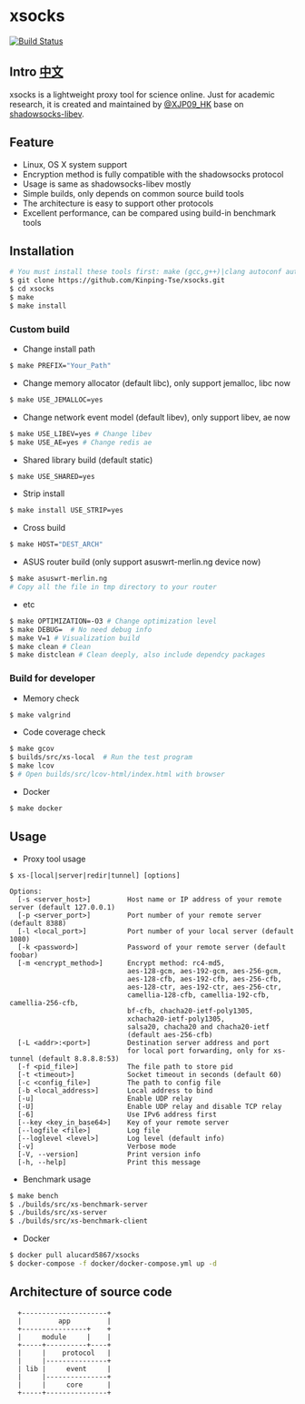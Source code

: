 # xsocks

[![Build Status](https://travis-ci.com/Kinping-Tse/xsocks.svg?branch=master)](https://travis-ci.com/Kinping-Tse/xsocks)

## Intro [中文][readme_zh]

xsocks is a lightweight proxy tool for science online. Just for academic research, it is created and maintained by [@XJP09_HK][XJP] base on [shadowsocks-libev][].

## Feature

* Linux, OS X system support
* Encryption method is fully compatible with the shadowsocks protocol
* Usage is same as shadowsocks-libev mostly
* Simple builds, only depends on common source build tools
* The architecture is easy to support other protocols
* Excellent performance, can be compared using build-in benchmark tools

## Installation

```sh
# You must install these tools first: make (gcc,g++)|clang autoconf automake libtool git
$ git clone https://github.com/Kinping-Tse/xsocks.git
$ cd xsocks
$ make
$ make install
```
### Custom build

* Change install path

```sh
$ make PREFIX="Your_Path"
```
* Change memory allocator (default libc), only support jemalloc, libc now

```sh
$ make USE_JEMALLOC=yes
```
* Change network event model (default libev), only support libev, ae now

```sh
$ make USE_LIBEV=yes # Change libev
$ make USE_AE=yes # Change redis ae
```
* Shared library build (default static)

```sh
$ make USE_SHARED=yes
```
* Strip install

```sh
$ make install USE_STRIP=yes
```
* Cross build

```sh
$ make HOST="DEST_ARCH"
```
* ASUS router build (only support asuswrt-merlin.ng device now)

```sh
$ make asuswrt-merlin.ng
# Copy all the file in tmp directory to your router
```
* etc

```sh
$ make OPTIMIZATION=-O3 # Change optimization level
$ make DEBUG=  # No need debug info
$ make V=1 # Visualization build
$ make clean # Clean
$ make distclean # Clean deeply, also include dependcy packages
```
### Build for developer

* Memory check

```sh
$ make valgrind
```
* Code coverage check

```sh
$ make gcov
$ builds/src/xs-local  # Run the test program
$ make lcov
$ # Open builds/src/lcov-html/index.html with browser
```
* Docker

```sh
$ make docker
```
## Usage

* Proxy tool usage

```
$ xs-[local|server|redir|tunnel] [options]

Options:
  [-s <server_host>]         Host name or IP address of your remote server (default 127.0.0.1)
  [-p <server_port>]         Port number of your remote server (default 8388)
  [-l <local_port>]          Port number of your local server (default 1080)
  [-k <password>]            Password of your remote server (default foobar)
  [-m <encrypt_method>]      Encrypt method: rc4-md5,
                             aes-128-gcm, aes-192-gcm, aes-256-gcm,
                             aes-128-cfb, aes-192-cfb, aes-256-cfb,
                             aes-128-ctr, aes-192-ctr, aes-256-ctr,
                             camellia-128-cfb, camellia-192-cfb, camellia-256-cfb,
                             bf-cfb, chacha20-ietf-poly1305,
                             xchacha20-ietf-poly1305,
                             salsa20, chacha20 and chacha20-ietf
                             (default aes-256-cfb)
  [-L <addr>:<port>]         Destination server address and port
                             for local port forwarding, only for xs-tunnel (default 8.8.8.8:53)
  [-f <pid_file>]            The file path to store pid
  [-t <timeout>]             Socket timeout in seconds (default 60)
  [-c <config_file>]         The path to config file
  [-b <local_address>]       Local address to bind
  [-u]                       Enable UDP relay
  [-U]                       Enable UDP relay and disable TCP relay
  [-6]                       Use IPv6 address first
  [--key <key_in_base64>]    Key of your remote server
  [--logfile <file>]         Log file
  [--loglevel <level>]       Log level (default info)
  [-v]                       Verbose mode
  [-V, --version]            Print version info
  [-h, --help]               Print this message
```
* Benchmark usage

```sh
$ make bench
$ ./builds/src/xs-benchmark-server
$ ./builds/src/xs-server
$ ./builds/src/xs-benchmark-client
```
* Docker

```sh
$ docker pull alucard5867/xsocks
$ docker-compose -f docker/docker-compose.yml up -d
```

## Architecture of source code

```
  +---------------------+
  |         app         |
  +----------------+    +
  |     module     |    |
  +-----+----------+----+
  |     |    protocol   |
  |     |---------------+
  | lib |     event     |
  |     |---------------+
  |     |     core      |
  +-----+---------------+
```

[readme_zh]: https://github.com/Kinping-Tse/xsocks/blob/master/README_zh.md
[XJP]: https://github.com/Kinping-Tse "XJP09_HK"
[shadowsocks-libev]: https://github.com/shadowsocks/shadowsocks-libev "shadowsocks-libev"
